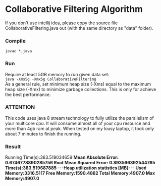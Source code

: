 # Collaborative Filtering Algorithm
If you don't use intellij idea, please copy the source file CollaborativeFiltering.java out (with the same directory as "data" folder).
### Compile
`javac *.java`

### Run
Require at least 5GB memory to run given data set:<br>
`java -Xms5g -Xmx5g CollaborativeFiltering`<br>
 As a general rule, set minimum heap size (-Xms) equal to the maximum heap size (-Xmx) to minimize garbage collections.
 This is only for achieve the best performance.

### ATTENTION
This code uses java 8 stream technology to fully utilize the parallelism of your multicore cpu. 
It will consume almost all of your cpu resource and more than 4gb ram at peak. When tested on my lousy laptop, it took only about 7 minutes to finish the running.

### Result
Running Time(s):383.519034659 <b>
Mean Absolute Error: 0.6746778890285756<b>
Root Mean Squared Error: 0.893566392544765<b>
Time(s):383.519687885 <b>
---Heap utilization statistics [MB]---<b>
Used Memory:3316.5117<b>
Free Memory:1590.4882<b>
Total Memory:4907.0<b>
Max Memory:4907.0<b>

